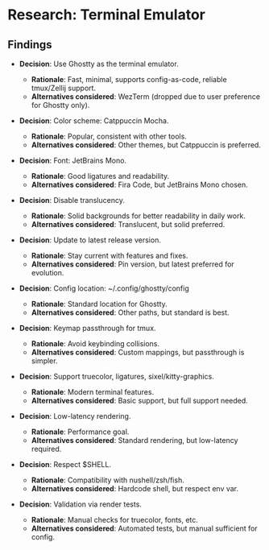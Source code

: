# Research: Terminal Emulator

## Findings

- **Decision**: Use Ghostty as the terminal emulator.
  - **Rationale**: Fast, minimal, supports config-as-code, reliable tmux/Zellij support.
  - **Alternatives considered**: WezTerm (dropped due to user preference for Ghostty only).

- **Decision**: Color scheme: Catppuccin Mocha.
  - **Rationale**: Popular, consistent with other tools.
  - **Alternatives considered**: Other themes, but Catppuccin is preferred.

- **Decision**: Font: JetBrains Mono.
  - **Rationale**: Good ligatures and readability.
  - **Alternatives considered**: Fira Code, but JetBrains Mono chosen.

- **Decision**: Disable translucency.
  - **Rationale**: Solid backgrounds for better readability in daily work.
  - **Alternatives considered**: Translucent, but solid preferred.

- **Decision**: Update to latest release version.
  - **Rationale**: Stay current with features and fixes.
  - **Alternatives considered**: Pin version, but latest preferred for evolution.

- **Decision**: Config location: ~/.config/ghostty/config
  - **Rationale**: Standard location for Ghostty.
  - **Alternatives considered**: Other paths, but standard is best.

- **Decision**: Keymap passthrough for tmux.
  - **Rationale**: Avoid keybinding collisions.
  - **Alternatives considered**: Custom mappings, but passthrough is simpler.

- **Decision**: Support truecolor, ligatures, sixel/kitty-graphics.
  - **Rationale**: Modern terminal features.
  - **Alternatives considered**: Basic support, but full support needed.

- **Decision**: Low-latency rendering.
  - **Rationale**: Performance goal.
  - **Alternatives considered**: Standard rendering, but low-latency required.

- **Decision**: Respect $SHELL.
  - **Rationale**: Compatibility with nushell/zsh/fish.
  - **Alternatives considered**: Hardcode shell, but respect env var.

- **Decision**: Validation via render tests.
  - **Rationale**: Manual checks for truecolor, fonts, etc.
  - **Alternatives considered**: Automated tests, but manual sufficient for config.